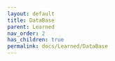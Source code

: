 ```yaml
---
layout: default
title: DataBase
parent: Learned
nav_order: 2
has_children: true
permalink: docs/Learned/DataBase
---
```

